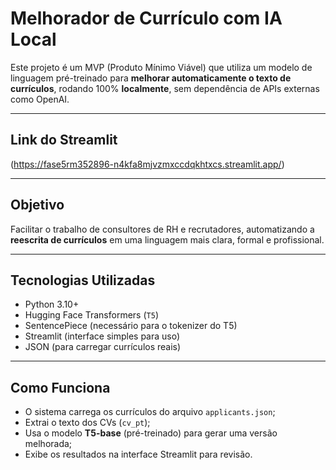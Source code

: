 # Melhorador de Currículo com IA Local

Este projeto é um MVP (Produto Mínimo Viável) que utiliza um modelo de linguagem pré-treinado para **melhorar automaticamente o texto de currículos**, rodando 100% **localmente**, sem dependência de APIs externas como OpenAI.

---

## Link do Streamlit

(https://fase5rm352896-n4kfa8mjvzmxccdqkhtxcs.streamlit.app/)

---

## Objetivo

Facilitar o trabalho de consultores de RH e recrutadores, automatizando a **reescrita de currículos** em uma linguagem mais clara, formal e profissional.

---

## Tecnologias Utilizadas

- Python 3.10+
- Hugging Face Transformers (`T5`)
- SentencePiece (necessário para o tokenizer do T5)
- Streamlit (interface simples para uso)
- JSON (para carregar currículos reais)

---

## Como Funciona

- O sistema carrega os currículos do arquivo `applicants.json`;
- Extrai o texto dos CVs (`cv_pt`);
- Usa o modelo **T5-base** (pré-treinado) para gerar uma versão melhorada;
- Exibe os resultados na interface Streamlit para revisão.